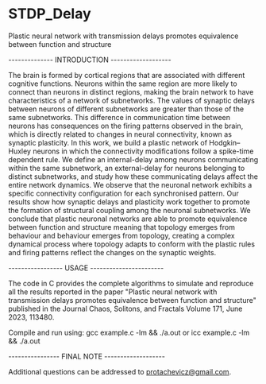# STDP_Delay
Plastic neural network with transmission delays promotes equivalence between function and structure

-------------- INTRODUCTION -------------------

The brain is formed by cortical regions that are associated with different cognitive functions. Neurons within the same region are more likely to connect than neurons in distinct regions, making the brain network to have characteristics of a network of subnetworks. The values of synaptic delays between neurons of different subnetworks are greater than those of the same subnetworks. This difference in communication time between neurons has consequences on the firing patterns observed in the brain, which is directly related to changes in neural connectivity, known as synaptic plasticity. In this work, we build a plastic network of Hodgkin–Huxley neurons in which the connectivity modifications follow a spike-time dependent rule. We define an internal-delay among neurons communicating within the same subnetwork, an external-delay for neurons belonging to distinct subnetworks, and study how these communicating delays affect the entire network dynamics. We observe that the neuronal network exhibits a specific connectivity configuration for each synchronised pattern. Our results show how synaptic delays and plasticity work together to promote the formation of structural coupling among the neuronal subnetworks. We conclude that plastic neuronal networks are able to promote equivalence between function and structure meaning that topology emerges from behaviour and behaviour emerges from topology, creating a complex dynamical process where topology adapts to conform with the plastic rules and firing patterns reflect the changes on the synaptic weights.

----------------- USAGE -----------------------

The code in C provides the complete algorithms to simulate and reproduce all the results reported in the paper "Plastic neural network with transmission delays promotes equivalence between function and structure" published in the Journal Chaos, Solitons, and Fractals
Volume 171, June 2023, 113480.

Compile and run using:
gcc example.c -lm && ./a.out
or 
icc example.c -lm && ./a.out

---------------- FINAL NOTE -------------------

Additional questions can be addressed to protachevicz@gmail.com.
